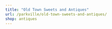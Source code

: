 ```yaml
---
title: "Old Town Sweets and Antiques"
url: /parkville/old-town-sweets-and-antiques/
shop: antiques
---
```

